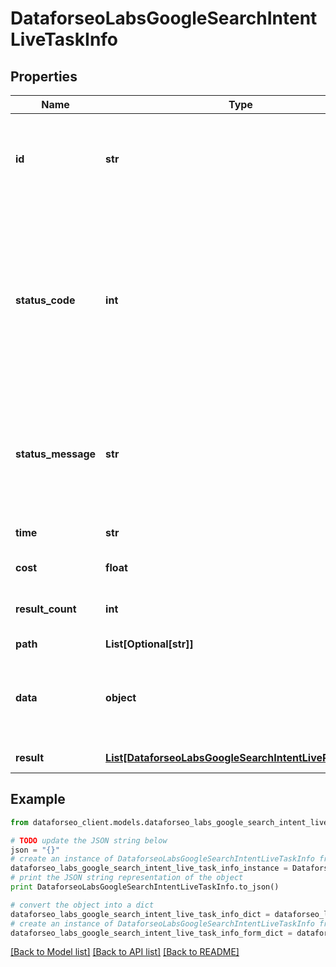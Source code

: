 # DataforseoLabsGoogleSearchIntentLiveTaskInfo


## Properties

Name | Type | Description | Notes
------------ | ------------- | ------------- | -------------
**id** | **str** | task identifier unique task identifier in our system in the UUID format | [optional] 
**status_code** | **int** | status code of the task generated by DataForSEO, can be within the following range: 10000-60000 you can find the full list of the response codes here | [optional] 
**status_message** | **str** | informational message of the task you can find the full list of general informational messages here | [optional] 
**time** | **str** | execution time, seconds | [optional] 
**cost** | **float** | total tasks cost, USD | [optional] 
**result_count** | **int** | number of elements in the result array | [optional] 
**path** | **List[Optional[str]]** | URL path | [optional] 
**data** | **object** | contains the same parameters that you specified in the POST request | [optional] 
**result** | [**List[DataforseoLabsGoogleSearchIntentLiveResultInfo]**](DataforseoLabsGoogleSearchIntentLiveResultInfo.md) | array of results | [optional] 

## Example

```python
from dataforseo_client.models.dataforseo_labs_google_search_intent_live_task_info import DataforseoLabsGoogleSearchIntentLiveTaskInfo

# TODO update the JSON string below
json = "{}"
# create an instance of DataforseoLabsGoogleSearchIntentLiveTaskInfo from a JSON string
dataforseo_labs_google_search_intent_live_task_info_instance = DataforseoLabsGoogleSearchIntentLiveTaskInfo.from_json(json)
# print the JSON string representation of the object
print DataforseoLabsGoogleSearchIntentLiveTaskInfo.to_json()

# convert the object into a dict
dataforseo_labs_google_search_intent_live_task_info_dict = dataforseo_labs_google_search_intent_live_task_info_instance.to_dict()
# create an instance of DataforseoLabsGoogleSearchIntentLiveTaskInfo from a dict
dataforseo_labs_google_search_intent_live_task_info_form_dict = dataforseo_labs_google_search_intent_live_task_info.from_dict(dataforseo_labs_google_search_intent_live_task_info_dict)
```
[[Back to Model list]](../README.md#documentation-for-models) [[Back to API list]](../README.md#documentation-for-api-endpoints) [[Back to README]](../README.md)


